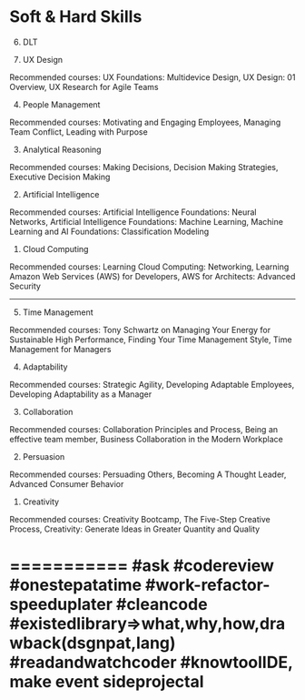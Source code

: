 # Soft & Hard Skills

6. DLT

5. UX Design

Recommended courses: UX Foundations: Multidevice Design, UX Design: 01 Overview, UX Research for Agile Teams

4. People Management

Recommended courses: Motivating and Engaging Employees, Managing Team Conflict, Leading with Purpose

3. Analytical Reasoning

Recommended courses: Making Decisions, Decision Making Strategies, Executive Decision Making

2. Artificial Intelligence

Recommended courses: Artificial Intelligence Foundations: Neural Networks, Artificial Intelligence Foundations: Machine Learning, Machine Learning and AI Foundations: Classification Modeling

1. Cloud Computing

Recommended courses: Learning Cloud Computing: Networking, Learning Amazon Web Services (AWS) for Developers, AWS for Architects: Advanced Security

-------------------

5. Time Management

Recommended courses: Tony Schwartz on Managing Your Energy for Sustainable High Performance, Finding Your Time Management Style, Time Management for Managers

4. Adaptability

Recommended courses: Strategic Agility, Developing Adaptable Employees, Developing Adaptability as a Manager

3. Collaboration

Recommended courses: Collaboration Principles and Process, Being an effective team member, Business Collaboration in the Modern Workplace

2. Persuasion

Recommended courses: Persuading Others, Becoming A Thought Leader, Advanced Consumer Behavior

1. Creativity

Recommended courses: Creativity Bootcamp, The Five-Step Creative Process, Creativity: Generate Ideas in Greater Quantity and Quality

===========
#ask
#codereview
#onestepatatime
#work-refactor-speeduplater
#cleancode
#existedlibrary=>what,why,how,drawback(dsgnpat,lang)
#readandwatchcoder
#knowtoolIDE, make event sideprojectal
========
